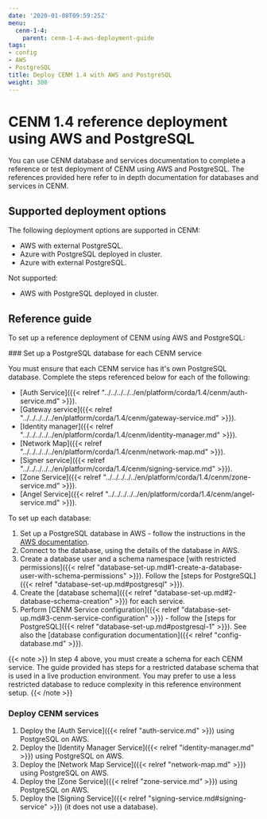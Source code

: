 ```yaml
---
date: '2020-01-08T09:59:25Z'
menu:
  cenm-1-4:
    parent: cenm-1-4-aws-deployment-guide
tags:
- config
- AWS
- PostgreSQL
title: Deploy CENM 1.4 with AWS and PostgreSQL
weight: 300
---
```


# CENM 1.4 reference deployment using AWS and PostgreSQL

You can use CENM database and services documentation to complete a reference or test deployment of CENM using AWS and PostgreSQL. The references provided here refer to in depth documentation for databases and services in CENM.

## Supported deployment options

The following deployment options are supported in CENM:

* AWS with external PostgreSQL.
* Azure with PostgreSQL deployed in cluster.
* Azure with external PostgreSQL.

Not supported:

* AWS with PostgreSQL deployed in cluster.

## Reference guide

To set up a reference deployment of CENM using AWS and PostgreSQL:


### Set up a PostgreSQL database for each CENM service

You must ensure that each CENM service has it's own PostgreSQL database. Complete the steps referenced below for each of the following:

* [Auth Service]({{< relref "../../../../../en/platform/corda/1.4/cenm/auth-service.md" >}}).
* [Gateway service]({{< relref "../../../../../en/platform/corda/1.4/cenm/gateway-service.md" >}}).
* [Identity manager]({{< relref "../../../../../en/platform/corda/1.4/cenm/identity-manager.md" >}}).
* [Network Map]({{< relref "../../../../../en/platform/corda/1.4/cenm/network-map.md" >}}).
* [Signer service]({{< relref "../../../../../en/platform/corda/1.4/cenm/signing-service.md" >}}).
* [Zone Service]({{< relref "../../../../../en/platform/corda/1.4/cenm/zone-service.md" >}}).
* [Angel Service]({{< relref "../../../../../en/platform/corda/1.4/cenm/angel-service.md" >}}).

To set up each database:

1. Set up a PostgreSQL database in AWS - follow the instructions in the [AWS documentation](https://aws.amazon.com/rds/postgresql).
2. Connect to the database, using the details of the database in AWS.
3. Create a database user and a schema namespace [with restricted permissions]({{< relref "database-set-up.md#1-create-a-database-user-with-schema-permissions" >}}). Follow the [steps for PostgreSQL]({{< relref "database-set-up.md#postgresql" >}}).
4. Create the [database schema]({{< relref "database-set-up.md#2-database-schema-creation" >}}) for each service.
5. Perform [CENM Service configuration]({{< relref "database-set-up.md#3-cenm-service-configuration" >}}) - follow the [steps for PostgreSQL]({{< relref "database-set-up.md#postgresql-1" >}}). See also the [database configuration documentation]({{< relref "config-database.md" >}}).

{{< note >}}
In step 4 above, you must create a schema for each CENM service. The guide provided has steps for a restricted database schema that is used in a live production environment. You may prefer to use a less restricted database to reduce complexity in this reference environment setup.
{{< /note >}}

### Deploy CENM services

1. Deploy the [Auth Service]({{< relref "auth-service.md" >}}) using PostgreSQL on AWS.
2. Deploy the [Identity Manager Service]({{< relref "identity-manager.md" >}}) using PostgreSQL on AWS.
3. Deploy the [Network Map Service]({{< relref "network-map.md" >}}) using PostgreSQL on AWS.
4. Deploy the [Zone Service]({{< relref "zone-service.md" >}}) using PostgreSQL on AWS.
5. Deploy the [Signing Service]({{< relref "signing-service.md#signing-service" >}}) (it does not use a database).
